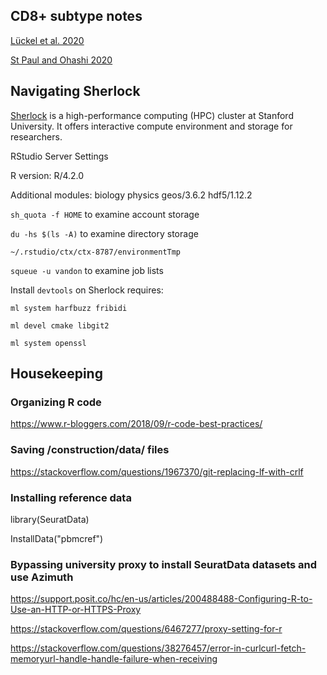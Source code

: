 
## CD8+ subtype notes

[Lückel et al. 2020](https://pubmed.ncbi.nlm.nih.gov/32697883/)

[St Paul and Ohashi 2020](https://pubmed.ncbi.nlm.nih.gov/32624246/)

## Navigating Sherlock

[Sherlock](https://www.sherlock.stanford.edu/docs/#welcome-to-sherlock) is a high-performance computing (HPC) cluster at Stanford University. It offers interactive compute environment and storage for researchers.

RStudio Server Settings

R version: R/4.2.0

Additional modules: biology physics geos/3.6.2 hdf5/1.12.2

`sh_quota -f HOME` to examine account storage

`du -hs $(ls -A)` to examine directory storage

`~/.rstudio/ctx/ctx-8787/environmentTmp` 

`squeue -u vandon` to examine job lists

Install `devtools` on Sherlock requires:

`ml system harfbuzz fribidi`

`ml devel cmake libgit2`

`ml system openssl`



## Housekeeping

### Organizing R code
https://www.r-bloggers.com/2018/09/r-code-best-practices/

### Saving /construction/data/ files
https://stackoverflow.com/questions/1967370/git-replacing-lf-with-crlf

### Installing reference data
library(SeuratData)

InstallData("pbmcref")

### Bypassing university proxy to install SeuratData datasets and use Azimuth

https://support.posit.co/hc/en-us/articles/200488488-Configuring-R-to-Use-an-HTTP-or-HTTPS-Proxy

https://stackoverflow.com/questions/6467277/proxy-setting-for-r

https://stackoverflow.com/questions/38276457/error-in-curlcurl-fetch-memoryurl-handle-handle-failure-when-receiving

